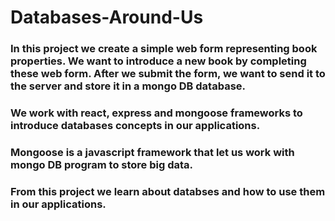 # Databases-Around-Us

### In this project we create a simple web form representing book properties. We want to introduce a new book by completing these web form. After we submit the form, we want to send it to the server and store it in a mongo DB database. 

### We work with react, express and mongoose frameworks to introduce databases concepts in our applications.
### Mongoose is a javascript framework that let us work with mongo DB program to store big data.

### From this project we learn about databses and how to use them in our applications.
